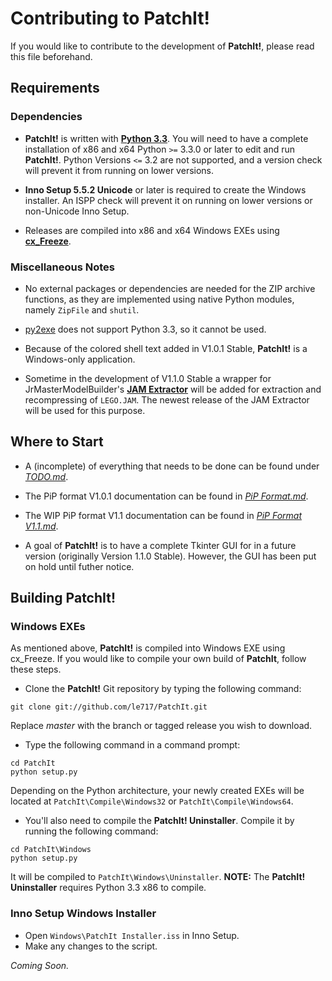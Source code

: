 Contributing to PatchIt!
========================

If you would like to contribute to the development of **PatchIt!**, please read this file beforehand.

Requirements
------------

### Dependencies

* **PatchIt!** is written with **[Python 3.3](http://www.python.org/download)**. You will need to have a complete installation of x86 and x64 Python `>=` 3.3.0 or later to edit and 
run **PatchIt!**. 
Python Versions `<=` 3.2 are not supported, and a version check will prevent it from running on lower versions.

* **Inno Setup 5.5.2 Unicode** or later is required to create the Windows installer. An ISPP check will prevent it on running on lower versions 
or non-Unicode Inno Setup.

* Releases are compiled into x86 and x64 Windows EXEs using **[cx_Freeze](http://cx-freeze.sourceforge.net)**. 

### Miscellaneous Notes

* No external packages or dependencies are needed for the ZIP archive functions, as they are implemented using native Python modules, namely `ZipFile` and `shutil`.

* [py2exe](http://www.py2exe.org) does not support Python 3.3, so it cannot be used.

* Because of the colored shell text added in V1.0.1 Stable, **PatchIt!** is a Windows-only application.
 
* Sometime in the development of V1.1.0 Stable a wrapper for JrMasterModelBuilder's **[JAM Extractor](https://github.com/JrMasterModelBuilder/JAM-Extractor)** 
will be added for extraction and recompressing of `LEGO.JAM`. The newest release of the JAM Extractor will be used for this purpose.

Where to Start
--------------

* A (incomplete) of everything that needs to be done can be found under [*TODO.md*](https://github.com/le717/PatchIt/blob/rewrite/Documentation/TODO.md).
 
* The PiP format V1.0.1 documentation can be found in [*PiP Format.md*](PiP%20Format.md).

* The WIP PiP format V1.1 documentation can be found in [*PiP Format V1.1.md*](PiP%20Format%20V1.1.md).

* A goal of **PatchIt!** is to have a complete Tkinter GUI for in a future version (originally Version 1.1.0 Stable). However, the GUI has been put on hold 
until futher notice.

Building PatchIt!
-----------------

### Windows EXEs

As mentioned above, **PatchIt!** is compiled into Windows EXE using cx_Freeze. If you would like to compile your own build of **PatchIt**, follow these steps.

* Clone the **PatchIt!** Git repository by typing the following command:

```
git clone git://github.com/le717/PatchIt.git
```
Replace *master* with the branch or tagged release you wish to download.

* Type the following command in a command prompt:

```
cd PatchIt
python setup.py
```
Depending on the Python architecture, your newly created EXEs will be located at `PatchIt\Compile\Windows32` or `PatchIt\Compile\Windows64`.

* You'll also need to compile the **PatchIt! Uninstaller**. Compile it by running the following command:

```
cd PatchIt\Windows
python setup.py
```

It will be compiled to `PatchIt\Windows\Uninstaller`. **NOTE:** The **PatchIt! Uninstaller** requires Python 3.3 x86 to compile.

### Inno Setup Windows Installer

* Open `Windows\PatchIt Installer.iss` in Inno Setup.
* Make any changes to the script.

*Coming Soon.*